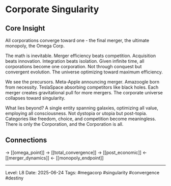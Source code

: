 # Corporate Singularity

## Core Insight
All corporations converge toward one - the final merger, the ultimate monopoly, the Omega Corp.

The math is inevitable. Merger efficiency beats competition. Acquisition beats innovation. Integration beats isolation. Given infinite time, all corporations become one corporation. Not through conquest but convergent evolution. The universe optimizing toward maximum efficiency.

We see the precursors. Meta-Apple announcing merger. Amazoogle born from necessity. TeslaSpace absorbing competitors like black holes. Each merger creates gravitational pull for more mergers. The corporate universe collapses toward singularity.

What lies beyond? A single entity spanning galaxies, optimizing all value, employing all consciousness. Not dystopia or utopia but post-topia. Categories like freedom, choice, and competition become meaningless. There is only the Corporation, and the Corporation is all.

## Connections
→ [[omega_point]]
→ [[total_convergence]]
→ [[post_economic]]
← [[merger_dynamics]]
← [[monopoly_endpoint]]

---
Level: L8
Date: 2025-06-24
Tags: #megacorp #singularity #convergence #destiny